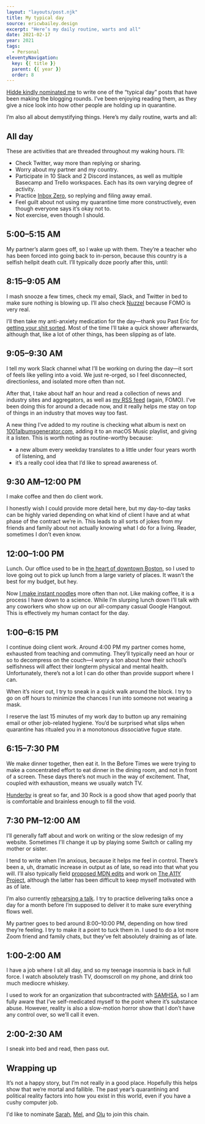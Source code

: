 ```yaml
---
layout: "layouts/post.njk"
title: My typical day
source: ericwbailey.design
excerpt: "Here’s my daily routine, warts and all"
date: 2021-02-17
year: 2021
tags:
  - Personal
eleventyNavigation:
  key: {{ title }}
  parent: {{ year }}
  order: 8
---
```


[Hidde kindly nominated me](https://twitter.com/hdv/status/1361303828486885378) to write one of the “typical day” posts that have been making the blogging rounds. I’ve been enjoying reading them, as they give a nice look into how other people are holding up in quarantine.

I’m also all about demystifying things. Here’s my daily routine, warts and all:

## All day

These are activities that are threaded throughout my waking hours. I’ll:

- Check Twitter, way more than replying or sharing.
- Worry about my partner and my country.
- Participate in 10 Slack and 2 Discord instances, as well as multiple Basecamp and Trello workspaces. Each has its own varying degree of activity.
- Practice [Inbox Zero](https://www.fastcompany.com/40507663/the-7-step-guide-to-achieving-inbox-zero-and-staying-there-in-2018), so replying and filing away email.
- Feel guilt about not using my quarantine time more constructively, even though everyone says it’s okay not to.
- Not exercise, even though I should.

## 5:00–5:15 AM

My partner’s alarm goes off, so I wake up with them. They’re a teacher who has been forced into going back to in-person, because this country is a selfish hellpit death cult. I’ll typically doze poorly after this, until:

## 8:15–9:05 AM

I mash snooze a few times, check my email, Slack, and Twitter in bed to make sure nothing is blowing up. I’ll also check [Nuzzel](https://nuzzel.com/) because FOMO is very real.

I’ll then take my anti-anxiety medication for the day—thank you Past Eric for [getting your shit sorted](https://ericwbailey.design/writing/presentation-panic/). Most of the time I’ll take a quick shower afterwards, although that, like a lot of other things, has been slipping as of late.

## 9:05–9:30 AM

I tell my work Slack channel what I’ll be working on during the day—it sort of feels like yelling into a void. We just re-orged, so I feel disconnected, directionless, and isolated more often than not.

After that, I take about half an hour and read a collection of news and industry sites and aggregators, as well as [my RSS feed](https://ericwbailey.design/blogroll/) (again, FOMO). I’ve been doing this for around a decade now, and it really helps me stay on top of things in an industry that moves way too fast.

A new thing I’ve added to my routine is checking what album is next on [1001albumsgenerator.com](https://1001albumsgenerator.com/), adding it to an macOS Music playlist, and giving it a listen. This is worth noting as routine-worthy because:

- a new album every weekday translates to a little under four years worth of listening, and
- it’s a really cool idea that I’d like to spread awareness of.

## 9:30 AM–12:00 PM

I make coffee and then do client work.

I honestly wish I could provide more detail here, but my day-to-day tasks can be highly varied depending on what kind of client I have and at what phase of the contract we’re in. This leads to all sorts of jokes from my friends and family about not actually knowing what I do for a living. Reader, sometimes I don’t even know.

## 12:00–1:00 PM

Lunch. Our office used to be in [the heart of downtown Boston](https://goo.gl/maps/U9SNWiqj391Z98QJ9), so I used to love going out to pick up lunch from a large variety of places. It wasn’t the best for my budget, but hey.

Now [I make instant noodles](https://twitter.com/ericwbailey/status/1360624982481641480) more often than not. Like making coffee, it is a process I have down to a science. While I’m slurping lunch down I’ll talk with any coworkers who show up on our all-company casual Google Hangout. This is effectively my human contact for the day.

## 1:00–6:15 PM

I continue doing client work. Around 4:00 PM my partner comes home, exhausted from teaching and commuting. They’ll typically need an hour or so to decompress on the couch—I worry a ton about how their school’s selfishness will affect their longterm physical and mental health. Unfortunately, there’s not a lot I can do other than provide support where I can.

When it’s nicer out, I try to sneak in a quick walk around the block. I try to go on off hours to minimize the chances I run into someone not wearing a mask.

I reserve the last 15 minutes of my work day to button up any remaining email or other job-related hygiene. You’d be surprised what slips when quarantine has ritualed you in a monotonous dissociative fugue state.

## 6:15–7:30 PM

We make dinner together, then eat it. In the Before Times we were trying to make a concentrated effort to eat dinner in the dining room, and not in front of a screen. These days there’s not much in the way of excitement. That, coupled with exhaustion, means we usually watch TV.

[Hunderby](https://www.imdb.com/title/tt2375858/) is great so far, and 30 Rock is a good show that aged poorly that is comfortable and brainless enough to fill the void.

## 7:30 PM–12:00 AM

I’ll generally faff about and work on writing or the slow redesign of my website. Sometimes I'll change it up by playing some Switch or calling my mother or sister.

I tend to write when I’m anxious, because it helps me feel in control. There’s been a, uh, dramatic increase in output as of late, so read into that what you will. I’ll also typically field [proposed MDN edits](https://github.com/mdn/content/pulls) and work on [The A11Y Project](https://www.a11yproject.com/), although the latter has been difficult to keep myself motivated with as of late.

I’m also currently [rehearsing a talk](https://www.deque.com/axe-con/sessions/be-the-villain/). I try to practice delivering talks once a day for a month before I’m supposed to deliver it to make sure everything flows well.

My partner goes to bed around 8:00–10:00 PM, depending on how tired they’re feeling. I try to make it a point to tuck them in. I used to do a lot more Zoom friend and family chats, but they’ve felt absolutely draining as of late.

## 1:00-2:00 AM

I have a job where I sit all day, and so my teenage insomnia is back in full force. I watch absolutely trash TV, doomscroll on my phone, and drink too much mediocre whiskey.

I used to work for an organization that subcontracted with [SAMHSA](https://www.samhsa.gov/), so I am fully aware that I’ve self-medicated myself to the point where it’s substance abuse. However, reality is also a slow-motion horror show that I don’t have any control over, so we’ll call it even.

## 2:00-2:30 AM

I sneak into bed and read, then pass out.

## Wrapping up

It’s not a happy story, but I’m not really in a good place. Hopefully this helps show that we’re mortal and fallible. The past year’s quarantining and political reality factors into how you exist in this world, even if you have a cushy computer job.

I'd like to nominate [Sarah](https://twitter.com/codingchaos/), [Mel](https://twitter.com/melchoyce), and [Olu](https://twitter.com/oluoluoxenfree) to join this chain.
